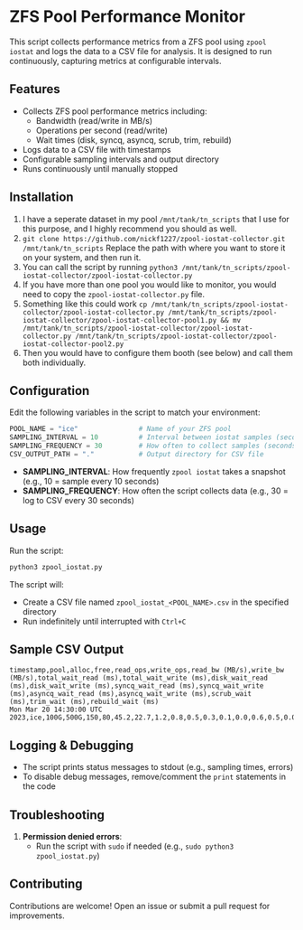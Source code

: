 # ZFS Pool Performance Monitor

This script collects performance metrics from a ZFS pool using `zpool iostat` and logs the data to a CSV file for analysis. It is designed to run continuously, capturing metrics at configurable intervals.

## Features

- Collects ZFS pool performance metrics including:
  - Bandwidth (read/write in MB/s)
  - Operations per second (read/write)
  - Wait times (disk, syncq, asyncq, scrub, trim, rebuild)
- Logs data to a CSV file with timestamps
- Configurable sampling intervals and output directory
- Runs continuously until manually stopped


## Installation

1. I have a seperate dataset in my pool `/mnt/tank/tn_scripts` that I use for this purpose, and I highly recommend you should as well.
2. `git clone https://github.com/nickf1227/zpool-iostat-collector.git /mnt/tank/tn_scripts` Replace the path with where you want to store it on your system, and then run it.
3. You can call the script by running `python3 /mnt/tank/tn_scripts/zpool-iostat-collector/zpool-iostat-collector.py`
4. If you have more than one pool you would like to monitor, you would need to copy the `zpool-iostat-collector.py` file.
6. Something like this could work
```cp /mnt/tank/tn_scripts/zpool-iostat-collector/zpool-iostat-collector.py /mnt/tank/tn_scripts/zpool-iostat-collector/zpool-iostat-collector-pool1.py && mv /mnt/tank/tn_scripts/zpool-iostat-collector/zpool-iostat-collector.py /mnt/tank/tn_scripts/zpool-iostat-collector/zpool-iostat-collector-pool2.py```
7. Then you would have to configure them booth (see below) and call them both individually.


## Configuration

Edit the following variables in the script to match your environment:

```python
POOL_NAME = "ice"               # Name of your ZFS pool
SAMPLING_INTERVAL = 10          # Interval between iostat samples (seconds)
SAMPLING_FREQUENCY = 30         # How often to collect samples (seconds)
CSV_OUTPUT_PATH = "."           # Output directory for CSV file
```

- **SAMPLING_INTERVAL**: How frequently `zpool iostat` takes a snapshot (e.g., 10 = sample every 10 seconds)
- **SAMPLING_FREQUENCY**: How often the script collects data (e.g., 30 = log to CSV every 30 seconds)

## Usage

Run the script:

```bash
python3 zpool_iostat.py
```

The script will:
- Create a CSV file named `zpool_iostat_<POOL_NAME>.csv` in the specified directory
- Run indefinitely until interrupted with `Ctrl+C`

## Sample CSV Output

```csv
timestamp,pool,alloc,free,read_ops,write_ops,read_bw (MB/s),write_bw (MB/s),total_wait_read (ms),total_wait_write (ms),disk_wait_read (ms),disk_wait_write (ms),syncq_wait_read (ms),syncq_wait_write (ms),asyncq_wait_read (ms),asyncq_wait_write (ms),scrub_wait (ms),trim_wait (ms),rebuild_wait (ms)
Mon Mar 20 14:30:00 UTC 2023,ice,100G,500G,150,80,45.2,22.7,1.2,0.8,0.5,0.3,0.1,0.0,0.6,0.5,0.0,0.0,0.0
```

## Logging & Debugging

- The script prints status messages to stdout (e.g., sampling times, errors)
- To disable debug messages, remove/comment the `print` statements in the code

## Troubleshooting

1. **Permission denied errors**:
   - Run the script with `sudo` if needed (e.g., `sudo python3 zpool_iostat.py`)

## Contributing

Contributions are welcome! Open an issue or submit a pull request for improvements.
